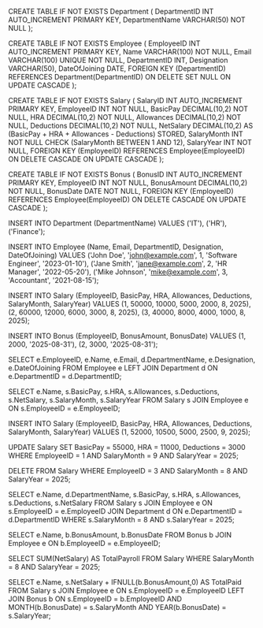 CREATE TABLE IF NOT EXISTS Department (
    DepartmentID INT AUTO_INCREMENT PRIMARY KEY,
    DepartmentName VARCHAR(50) NOT NULL
);

CREATE TABLE IF NOT EXISTS Employee (
    EmployeeID INT AUTO_INCREMENT PRIMARY KEY,
    Name VARCHAR(100) NOT NULL,
    Email VARCHAR(100) UNIQUE NOT NULL,
    DepartmentID INT,
    Designation VARCHAR(50),
    DateOfJoining DATE,
    FOREIGN KEY (DepartmentID) REFERENCES Department(DepartmentID)
        ON DELETE SET NULL
        ON UPDATE CASCADE
);


CREATE TABLE IF NOT EXISTS Salary (
    SalaryID INT AUTO_INCREMENT PRIMARY KEY,
    EmployeeID INT NOT NULL,
    BasicPay DECIMAL(10,2) NOT NULL,
    HRA DECIMAL(10,2) NOT NULL,
    Allowances DECIMAL(10,2) NOT NULL,
    Deductions DECIMAL(10,2) NOT NULL,
    NetSalary DECIMAL(10,2) AS (BasicPay + HRA + Allowances - Deductions) STORED,
    SalaryMonth INT NOT NULL CHECK (SalaryMonth BETWEEN 1 AND 12),
    SalaryYear INT NOT NULL,
    FOREIGN KEY (EmployeeID) REFERENCES Employee(EmployeeID)
        ON DELETE CASCADE
        ON UPDATE CASCADE
);


CREATE TABLE IF NOT EXISTS Bonus (
    BonusID INT AUTO_INCREMENT PRIMARY KEY,
    EmployeeID INT NOT NULL,
    BonusAmount DECIMAL(10,2) NOT NULL,
    BonusDate DATE NOT NULL,
    FOREIGN KEY (EmployeeID) REFERENCES Employee(EmployeeID)
        ON DELETE CASCADE
        ON UPDATE CASCADE
);



INSERT INTO Department (DepartmentName) VALUES 
('IT'), 
('HR'), 
('Finance');

INSERT INTO Employee (Name, Email, DepartmentID, Designation, DateOfJoining) 
VALUES 
('John Doe', 'john@example.com', 1, 'Software Engineer', '2023-01-10'),
('Jane Smith', 'jane@example.com', 2, 'HR Manager', '2022-05-20'),
('Mike Johnson', 'mike@example.com', 3, 'Accountant', '2021-08-15');

INSERT INTO Salary (EmployeeID, BasicPay, HRA, Allowances, Deductions, SalaryMonth, SalaryYear)
VALUES
(1, 50000, 10000, 5000, 2000, 8, 2025),
(2, 60000, 12000, 6000, 3000, 8, 2025),
(3, 40000, 8000, 4000, 1000, 8, 2025);


INSERT INTO Bonus (EmployeeID, BonusAmount, BonusDate)
VALUES
(1, 2000, '2025-08-31'),
(2, 3000, '2025-08-31');


SELECT e.EmployeeID, e.Name, e.Email, d.DepartmentName, e.Designation, e.DateOfJoining
FROM Employee e
LEFT JOIN Department d ON e.DepartmentID = d.DepartmentID;


SELECT e.Name, s.BasicPay, s.HRA, s.Allowances, s.Deductions, s.NetSalary, s.SalaryMonth, s.SalaryYear
FROM Salary s
JOIN Employee e ON s.EmployeeID = e.EmployeeID;


INSERT INTO Salary (EmployeeID, BasicPay, HRA, Allowances, Deductions, SalaryMonth, SalaryYear)
VALUES (1, 52000, 10500, 5000, 2500, 9, 2025);


UPDATE Salary
SET BasicPay = 55000, HRA = 11000, Deductions = 3000
WHERE EmployeeID = 1 AND SalaryMonth = 9 AND SalaryYear = 2025;


DELETE FROM Salary
WHERE EmployeeID = 3 AND SalaryMonth = 8 AND SalaryYear = 2025;

SELECT e.Name, d.DepartmentName, s.BasicPay, s.HRA, s.Allowances, s.Deductions, s.NetSalary
FROM Salary s
JOIN Employee e ON s.EmployeeID = e.EmployeeID
JOIN Department d ON e.DepartmentID = d.DepartmentID
WHERE s.SalaryMonth = 8 AND s.SalaryYear = 2025;

SELECT e.Name, b.BonusAmount, b.BonusDate
FROM Bonus b
JOIN Employee e ON b.EmployeeID = e.EmployeeID;

SELECT SUM(NetSalary) AS TotalPayroll
FROM Salary
WHERE SalaryMonth = 8 AND SalaryYear = 2025;

SELECT e.Name, s.NetSalary + IFNULL(b.BonusAmount,0) AS TotalPaid
FROM Salary s
JOIN Employee e ON s.EmployeeID = e.EmployeeID
LEFT JOIN Bonus b 
    ON s.EmployeeID = b.EmployeeID 
    AND MONTH(b.BonusDate) = s.SalaryMonth 
    AND YEAR(b.BonusDate) = s.SalaryYear;
